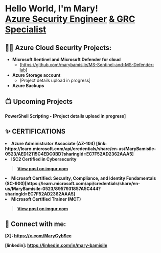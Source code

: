 <h1>Hello World, I'm Mary! <br/><a href="https://github.com/marybamisile">Azure Security Engineer</a> <a href="https://www.linkedin.com/in/mary-bamisile"> & GRC Specialist </a>
<h2>👨‍💻 Azure Cloud Security Projects:</h2>

- <b>Microsoft Sentinel and Microsoft Defender for cloud</b>
  - [https://github.com/marybamisile/MS-Sentinel-and-MS-Defender-lab]
- <b>Azure Storage account</b>
  - [Project details upload in progress]
- <b>Azure Backups

<h2>📺 Upcoming Projects</h2>
<b>PowerShell Scripting</b>
  - [Project details upload in progress]
  
<h2>✨ CERTIFICATIONS</h2>


<li>Azure Administrator Associate (AZ-104) [link: https://learn.microsoft.com/api/credentials/share/en-us/MaryBamisile-0523/AED12115C4EDC0BD?sharingId=EC7F52AD2362AAA5]
  
<li>ISC2 Certified in Cybersecurity
  <blockquote class="imgur-embed-pub" lang="en" data-id="dFypMEB"><a href="https://imgur.com/dFypMEB">View post on imgur.com</a></blockquote>
  
<li>Microsoft Certified: Security, Compliance, and Identity Fundamentals (SC-900)[https://learn.microsoft.com/api/credentials/share/en-us/MaryBamisile-0523/8957931857A5C444?sharingId=EC7F52AD2362AAA5] <br>
  
<li>Microsoft Certified Trainer (MCT) 
  <blockquote class="imgur-embed-pub" lang="en" data-id="eW9Y6h0"><a href="https://imgur.com/eW9Y6h0">View post on imgur.com</a></blockquote>
  
<h2> 🤳 Connect with me:</h2>

<b>[X]: https://x.com/MaryCybSec</b>

<b>[linkedin]: https://linkedin.com/in/mary-bamisile</b>

<!--
**joshmadakor1/joshmadakor1** is a ✨ _special_ ✨ repository because its `README.md` (this file) appears on your GitHub profile.

Here are some ideas to get you started:

- 🔭 I’m currently working on ...
- 🌱 I’m currently learning ...
- 👯 I’m looking to collaborate on ...
- 🤔 I’m looking for help with ...
- 💬 Ask me about ...
- 📫 How to reach me: ...
- 😄 Pronouns: ...
- ⚡ Fun fact: ...
-->
